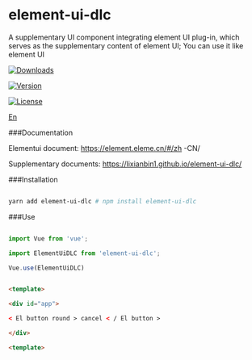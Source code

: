 # element-ui-dlc

A supplementary UI component integrating element UI plug-in, which serves as the supplementary content of element UI; You can use it like element UI

<p align="center">

<a href=" https://npmcharts.com/compare/ @lixianbin1/element-ui-dlc?minimal=true"><img src=" https://img.shields.io/npm/dm/ @lixianbin1/element-ui-dlc.svg?sanitize=true" alt="Downloads"></a>

<a href=" https://www.npmjs.com/package/ @lixianbin1/element-ui-dlc"><img src=" https://img.shields.io/npm/v/ @lixianbin1/element-ui-dlc.svg?sanitize=true" alt="Version"></a>

<a href=" https://www.npmjs.com/package/ @lixianbin1/element-ui-dlc"><img src=" https://img.shields.io/npm/l/ @lixianbin1/element-ui-dlc.svg?sanitize=true" alt="License"></a>

</p>

[En](./README.md)

###Documentation

Elementui document: https://element.eleme.cn/#/zh -CN/

Supplementary documents: https://lixianbin1.github.io/element-ui-dlc/

###Installation

```sh

yarn add element-ui-dlc # npm install element-ui-dlc

```

###Use

```js

import Vue from 'vue';

import ElementUiDLC from 'element-ui-dlc';

Vue.use(ElementUiDLC)

```

```html

<template>

<div id="app">

< El button round > cancel < / El button >

</div>

<template>

```